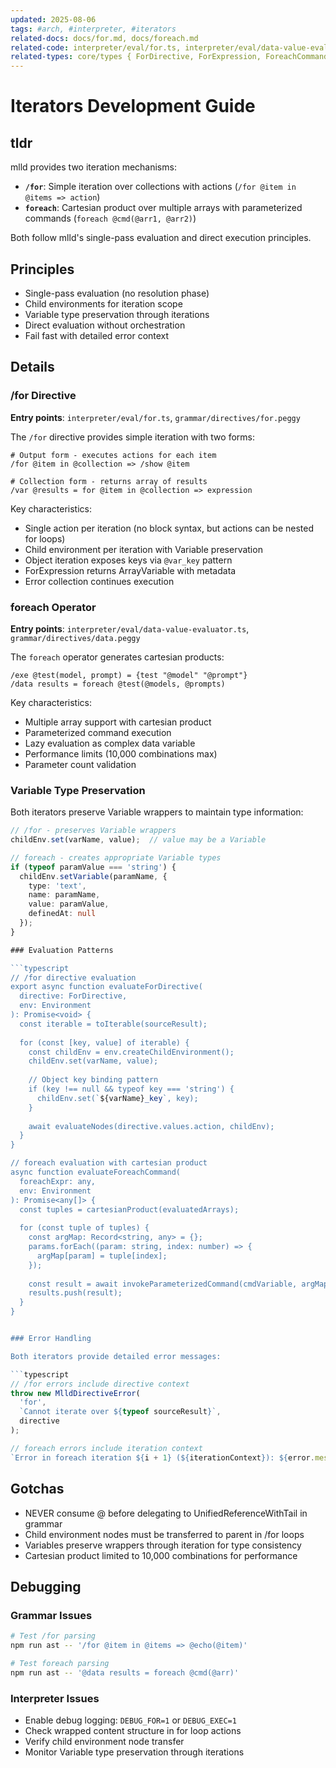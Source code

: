 ```yaml
---
updated: 2025-08-06
tags: #arch, #interpreter, #iterators
related-docs: docs/for.md, docs/foreach.md
related-code: interpreter/eval/for.ts, interpreter/eval/data-value-evaluator.ts, interpreter/utils/cartesian-product.ts
related-types: core/types { ForDirective, ForExpression, ForeachCommandExpression }
---
```


# Iterators Development Guide

## tldr

mlld provides two iteration mechanisms:
- **`/for`**: Simple iteration over collections with actions (`/for @item in @items => action`)
- **`foreach`**: Cartesian product over multiple arrays with parameterized commands (`foreach @cmd(@arr1, @arr2)`)

Both follow mlld's single-pass evaluation and direct execution principles.

## Principles

- Single-pass evaluation (no resolution phase)
- Child environments for iteration scope
- Variable type preservation through iterations
- Direct evaluation without orchestration
- Fail fast with detailed error context

## Details

### /for Directive

**Entry points**: `interpreter/eval/for.ts`, `grammar/directives/for.peggy`

The `/for` directive provides simple iteration with two forms:

```mlld
# Output form - executes actions for each item
/for @item in @collection => /show @item

# Collection form - returns array of results  
/var @results = for @item in @collection => expression
```

Key characteristics:
- Single action per iteration (no block syntax, but actions can be nested for loops)
- Child environment per iteration with Variable preservation
- Object iteration exposes keys via `@var_key` pattern
- ForExpression returns ArrayVariable with metadata
- Error collection continues execution

### foreach Operator

**Entry points**: `interpreter/eval/data-value-evaluator.ts`, `grammar/directives/data.peggy`

The `foreach` operator generates cartesian products:

```mlld
/exe @test(model, prompt) = {test "@model" "@prompt"}
/data results = foreach @test(@models, @prompts)
```

Key characteristics:
- Multiple array support with cartesian product
- Parameterized command execution
- Lazy evaluation as complex data variable
- Performance limits (10,000 combinations max)
- Parameter count validation

### Variable Type Preservation

Both iterators preserve Variable wrappers to maintain type information:

```typescript
// /for - preserves Variable wrappers
childEnv.set(varName, value);  // value may be a Variable

// foreach - creates appropriate Variable types
if (typeof paramValue === 'string') {
  childEnv.setVariable(paramName, {
    type: 'text',
    name: paramName,
    value: paramValue,
    definedAt: null
  });
}

### Evaluation Patterns

```typescript
// /for directive evaluation
export async function evaluateForDirective(
  directive: ForDirective,
  env: Environment
): Promise<void> {
  const iterable = toIterable(sourceResult);
  
  for (const [key, value] of iterable) {
    const childEnv = env.createChildEnvironment();
    childEnv.set(varName, value);
    
    // Object key binding pattern
    if (key !== null && typeof key === 'string') {
      childEnv.set(`${varName}_key`, key);
    }
    
    await evaluateNodes(directive.values.action, childEnv);
  }
}

// foreach evaluation with cartesian product
async function evaluateForeachCommand(
  foreachExpr: any,
  env: Environment
): Promise<any[]> {
  const tuples = cartesianProduct(evaluatedArrays);
  
  for (const tuple of tuples) {
    const argMap: Record<string, any> = {};
    params.forEach((param: string, index: number) => {
      argMap[param] = tuple[index];
    });
    
    const result = await invokeParameterizedCommand(cmdVariable, argMap, env);
    results.push(result);
  }
}


### Error Handling

Both iterators provide detailed error messages:

```typescript
// /for errors include directive context
throw new MlldDirectiveError(
  'for',
  `Cannot iterate over ${typeof sourceResult}`,
  directive
);

// foreach errors include iteration context
`Error in foreach iteration ${i + 1} (${iterationContext}): ${error.message}`
```

## Gotchas

- NEVER consume @ before delegating to UnifiedReferenceWithTail in grammar
- Child environment nodes must be transferred to parent in /for loops
- Variables preserve wrappers through iteration for type consistency
- Cartesian product limited to 10,000 combinations for performance

## Debugging

### Grammar Issues
```bash
# Test /for parsing
npm run ast -- '/for @item in @items => @echo(@item)'

# Test foreach parsing  
npm run ast -- '@data results = foreach @cmd(@arr)'
```

### Interpreter Issues
- Enable debug logging: `DEBUG_FOR=1` or `DEBUG_EXEC=1`
- Check wrapped content structure in for loop actions
- Verify child environment node transfer
- Monitor Variable type preservation through iterations